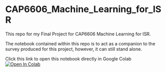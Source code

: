 # CAP6606_Machine_Learning_for_ISR
This repo for my Final Project for CAP6606 Machine Learning for ISR.

The notebook contained within this repo is to act as a companion to the survey produced for this project, however, it can still stand alone.

Click this link to open this notebook directly in Google Colab [![Open In Colab](https://colab.research.google.com/assets/colab-badge.svg)](https://colab.research.google.com/github/DCMoe/CAP6606_Machine_Learning_for_ISR/blob/main/MoE_Final_Project_David_Moe.ipynb)

